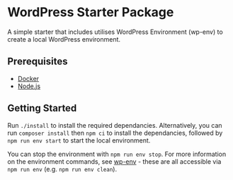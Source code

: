 # WordPress Starter Package

A simple starter that includes utilises WordPress Environment (wp-env) to create a local WordPress environment.

## Prerequisites

- [Docker](https://www.docker.com/)
- [Node.js](https://nodejs.org/en/)

## Getting Started
Run `./install` to install the required dependancies. 
Alternatively, you can run `composer install` then `npm ci` to install the dependancies, followed by `npm run env start` to start the local environment.

You can stop the environment with `npm run env stop`. For more information on the environment commands, see [wp-env](https://developer.wordpress.org/block-editor/packages/packages-env/) - these are all accessible via `npm run env` (e.g. `npm run env clean`).
